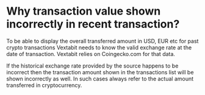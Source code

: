 # Why transaction value shown incorrectly in recent transaction?

To be able to display the overall transferred amount in USD, EUR etc for past crypto transactions Vextabit needs to know the valid exchange rate at the date of transaction. Vextabit relies on Coingecko.com for that data.

If the historical exchange rate provided by the source happens to be incorrect then the transaction amount shown in the transactions list will be shown incorrectly as well. In such cases always refer to the actual amount transferred in cryptocurrency.

